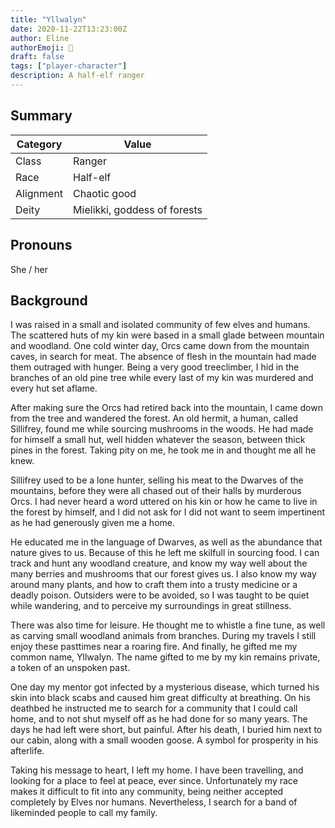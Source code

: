 ```yaml
---
title: "Yllwalyn"
date: 2020-11-22T13:23:00Z
author: Eline
authorEmoji: 🥾
draft: false
tags: ["player-character"]
description: A half-elf ranger
---
```


## Summary
| Category  | Value                        |
| --------- | ---------------------------- |
| Class     | Ranger                       |
| Race      | Half-elf                     | 
| Alignment | Chaotic good                 |
| Deity     | Mielikki, goddess of forests |

## Pronouns
She / her

## Background
I was raised in a small and isolated community of few elves and humans. The scattered huts of my kin were based in a small glade between mountain and woodland. One cold winter day, Orcs came down from the mountain caves, in search for meat. The absence of flesh in the mountain had made them outraged with hunger. Being a very good treeclimber, I hid in the branches of an old pine tree while every last of my kin was murdered and every hut set aflame.

After making sure the Orcs had retired back into the mountain, I came down from the tree and wandered the forest. An old hermit, a human, called Sillifrey, found me while sourcing mushrooms in the woods. He had made for himself a small hut, well hidden whatever the season, between thick pines in the forest. Taking pity on me, he took me in and thought me all he knew.

Sillifrey used to be a lone hunter, selling his meat to the Dwarves of the mountains, before they were all chased out of their halls by murderous Orcs. I had never heard a word uttered on his kin or how he came to live in the forest by himself, and I did not ask for I did not want to seem impertinent as he had generously given me a home.

He educated me in the language of Dwarves, as well as the abundance that nature gives to us. Because of this he left me skilfull in sourcing food. I can track and hunt any woodland creature, and know my way well about the many berries and mushrooms that our forest gives us. I also know my way around many plants, and how to craft them into a trusty medicine or a deadly poison. Outsiders were to be avoided, so I was taught to be quiet while wandering, and to perceive my surroundings in great stillness.

There was also time for leisure. He thought me to whistle a fine tune, as well as carving small woodland animals from branches. During my travels I still enjoy these pasttimes near a roaring fire. And finally, he gifted me my common name, Yllwalyn. The name gifted to me by my kin remains private, a token of an unspoken past.

One day my mentor got infected by a mysterious disease, which turned his skin into black scabs and caused him great difficulty at breathing. On his deathbed he instructed me to search for a community that I could call home, and to not shut myself off as he had done for so many years. The days he had left were short, but painful. After his death, I buried him next to our cabin, along with a small wooden goose. A symbol for prosperity in his afterlife.

Taking his message to heart, I left my home. I have been travelling, and looking for a place to feel at peace, ever since. Unfortunately my race makes it difficult to fit into any community, being neither accepted completely by Elves nor humans. Nevertheless, I search for a band of likeminded people to call my family.
